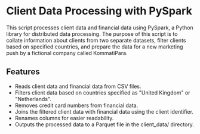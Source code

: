 # Client Data Processing with PySpark

This script processes client data and financial data using PySpark, a Python library for distributed data processing. The purpose of this script is to collate information about clients from two separate datasets, filter clients based on specified countries, and prepare the data for a new marketing push by a fictional company called KommatiPara.

## Features
- Reads client data and financial data from CSV files.
- Filters client data based on countries specified as "United Kingdom" or "Netherlands".
- Removes credit card numbers from financial data.
- Joins the filtered client data with financial data using the client identifier.
- Renames columns for easier readability.
- Outputs the processed data to a Parquet file in the client_data/ directory.


